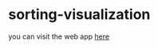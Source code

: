 # sorting-visualization
you can visit the web app [here](https://yash1-2000.github.io/sorting-visualization/)

